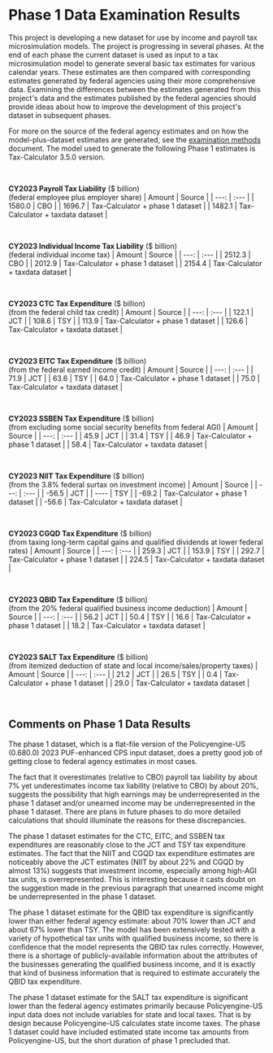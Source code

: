 Phase 1 Data Examination Results
================================

This project is developing a new dataset for use by income and payroll
tax microsimulation models.  The project is progressing in several
phases.  At the end of each phase the current dataset is used as input
to a tax microsimulation model to generate several basic tax estimates
for various calendar years.  These estimates are then compared with
corresponding estimates generated by federal agencies using their more
comprehensive data.  Examining the differences between the estimates
generated from this project's data and the estimates published by the
federal agencies should provide ideas about how to improve the
development of this project's dataset in subsequent phases.

For more on the source of the federal agency estimates and on how the
model-plus-dataset estimates are generated, see the [examination
methods](./methods.md) document.  The model used to generate the
following Phase 1 estimates is Tax-Calculator 3.5.0 version.

<br>

**CY2023 Payroll Tax Liability** ($ billion)<br>
(federal employee plus employer share)
| Amount | Source |
| ---:   | :---   |
| 1580.0 | CBO    |
| 1696.7 | Tax-Calculator + phase 1 dataset |
| 1482.1 | Tax-Calculator + taxdata dataset |

<br>

**CY2023 Individual Income Tax Liability** ($ billion)<br>
(federal individual income tax)
| Amount | Source |
| ---:   | :---   |
| 2512.3 | CBO    |
| 2012.9 | Tax-Calculator + phase 1 dataset |
| 2154.4 | Tax-Calculator + taxdata dataset |

<br>

**CY2023 CTC Tax Expenditure** ($ billion)<br>
(from the federal child tax credit)
| Amount | Source |
| ---:   | :---   |
| 122.1  | JCT    |
| 108.6  | TSY    |
| 113.9  | Tax-Calculator + phase 1 dataset |
| 126.6  | Tax-Calculator + taxdata dataset |

<br>

**CY2023 EITC Tax Expenditure** ($ billion)<br>
(from the federal earned income credit)
| Amount | Source |
| ---:   | :---   |
| 71.9   | JCT    |
| 63.6   | TSY    |
| 64.0   | Tax-Calculator + phase 1 dataset |
| 75.0   | Tax-Calculator + taxdata dataset |

<br>

**CY2023 SSBEN Tax Expenditure** ($ billion)<br>
(from excluding some social security benefits from federal AGI)
| Amount | Source |
| ---:   | :---   |
| 45.9   | JCT    |
| 31.4   | TSY    |
| 46.9   | Tax-Calculator + phase 1 dataset |
| 58.4   | Tax-Calculator + taxdata dataset |

<br>

**CY2023 NIIT Tax Expenditure** ($ billion)<br>
(from the 3.8% federal surtax on investment income)
| Amount | Source |
| ---:   | :---   |
| -56.5  | JCT    |
| ----   | TSY    |
| -69.2  | Tax-Calculator + phase 1 dataset |
| -56.6  | Tax-Calculator + taxdata dataset |

<br>

**CY2023 CGQD Tax Expenditure** ($ billion)<br>
(from taxing long-term capital gains and qualified dividends at lower federal rates)
| Amount | Source |
| ---:   | :---   |
| 259.3  | JCT    |
| 153.9  | TSY    |
| 292.7  | Tax-Calculator + phase 1 dataset |
| 224.5  | Tax-Calculator + taxdata dataset |

<br>

**CY2023 QBID Tax Expenditure** ($ billion)<br>
(from the 20% federal qualified business income deduction)
| Amount | Source |
| ---:   | :---   |
| 56.2   | JCT    |
| 50.4   | TSY    |
| 16.6   | Tax-Calculator + phase 1 dataset |
| 18.2   | Tax-Calculator + taxdata dataset |

<br>

**CY2023 SALT Tax Expenditure** ($ billion)<br>
(from itemized deduction of state and local income/sales/property taxes)
| Amount | Source |
| ---:   | :---   |
| 21.2   | JCT    |
| 26.5   | TSY    |
|  0.4   | Tax-Calculator + phase 1 dataset |
| 29.0   | Tax-Calculator + taxdata dataset |

<br>


Comments on Phase 1 Data Results
--------------------------------

The phase 1 dataset, which is a flat-file version of the
Policyengine-US (0.680.0) 2023 PUF-enhanced CPS input dataset, does a
pretty good job of getting close to federal agency estimates in most
cases.

The fact that it overestimates (relative to CBO) payroll tax liability
by about 7% yet underestimates income tax liability (relative to CBO)
by about 20%, suggests the possibility that high earnings may be
underrepresented in the phase 1 dataset and/or unearned income may be
underrepresented in the phase 1 dataset.  There are plans in future
phases to do more detailed calculations that should illuminate the
reasons for these discrepancies.

The phase 1 dataset estimates for the CTC, EITC, and SSBEN tax
expenditures are reasonably close to the JCT and TSY tax expenditure
estimates.  The fact that the NIIT and CGQD tax expenditure estimates
are noticeably above the JCT estimates (NIIT by about 22% and CGQD by
almost 13%) suggests that investment income, especially among high-AGI
tax units, is overrepresented.  This is interesting because it casts
doubt on the suggestion made in the previous paragraph that unearned
income might be underrepresented in the phase 1 dataset.

The phase 1 dataset estimate for the QBID tax expenditure is
significantly lower than either federal agency estimate: about 70%
lower than JCT and about 67% lower than TSY.  The model has been
extensively tested with a variety of hypothetical tax units with
qualified business income, so there is confidence that the model
represents the QBID tax rules correctly.  However, there is a shortage
of publicly-available information about the attributes of the
businesses generating the qualified business income, and it is exactly
that kind of business information that is required to estimate
accurately the QBID tax expenditure.

The phase 1 dataset estimate for the SALT tax expenditure is
significant lower than the federal agency estimates primarily because
Policyengine-US input data does not include variables for state and
local taxes.  That is by design because Policyengine-US calculates
state income taxes.  The phase 1 dataset could have included estimated
state income tax amounts from Policyengine-US, but the short duration
of phase 1 precluded that.
